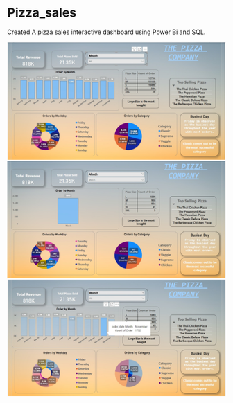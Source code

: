# Pizza_sales
Created A pizza sales interactive dashboard using Power Bi and SQL.

![image alt](https://github.com/AV965/Pizza_sales/blob/cc22ae47c5098c7f498849a349dddba4bc9d601d/ss1.jpg)
![image alt](https://github.com/AV965/Pizza_sales/blob/cc22ae47c5098c7f498849a349dddba4bc9d601d/ss2.jpg)
![image alt](https://github.com/AV965/Pizza_sales/blob/cc22ae47c5098c7f498849a349dddba4bc9d601d/ss3.jpg)
